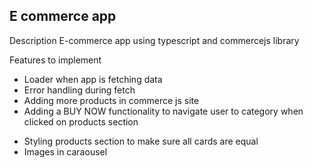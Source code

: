  ## E commerce app
Description
E-commerce app using typescript and commercejs library


 Features to implement

 - Loader when app is fetching data
 - Error handling during fetch
 - Adding more products in commerce js site
 - Adding a BUY NOW functionality to navigate user to category when clicked on products section
 <!-- styling -->
 - Styling products section to make sure all cards are equal
 - Images in caraousel

 